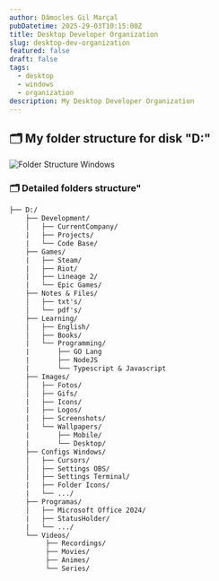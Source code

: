 ```yaml
---
author: Dâmocles Gil Marçal
pubDatetime: 2025-29-03T10:15:00Z
title: Desktop Developer Organization
slug: desktop-dev-organization
featured: false
draft: false
tags:
  - desktop
  - windows
  - organization
description: My Desktop Developer Organization
---
```


## 🗂️ My folder structure for disk "D:"

![Folder Structure Windows](/assets/images/folder-structure-windows.png)

### 🗂️ Detailed folders structure"

```txt
├── D:/
    ├── Development/
    │   ├── CurrentCompany/
    |   ├── Projects/
    |   └── Code Base/
    ├── Games/
    |   ├── Steam/
    |   ├── Riot/
    |   ├── Lineage 2/
    |   └── Epic Games/
    ├── Notes & Files/
    │   ├── txt's/
    │   └── pdf's/
    ├── Learning/
    │   ├── English/
    │   ├── Books/
    |   └── Programming/
    |       ├── GO Lang
    |       ├── NodeJS
    |       └── Typescript & Javascript
    ├── Images/
    │   ├── Fotos/
    │   ├── Gifs/
    |   ├── Icons/
    |   ├── Logos/
    |   ├── Screenshots/
    |   └── Wallpapers/
    |       ├── Mobile/
    |       └── Desktop/
    ├── Configs Windows/
    │   ├── Cursors/
    │   ├── Settings OBS/
    |   ├── Settings Terminal/
    |   ├── Folder Icons/
    |   └── .../
    ├── Programas/
    │   ├── Microsoft Office 2024/
    |   ├── StatusHolder/
    |   └── .../
    └── Videos/
         ├── Recordings/
         ├── Movies/
         ├── Animes/
         └── Series/
```

<!-- ```txt
├── D:/
    ├── Development/
    ├── Games/
    ├── Notes & Files/
    ├── Learning/
    ├── Images/
    ├── Configs Windows/
    ├── Programas/
    └── Videos/
``` -->

